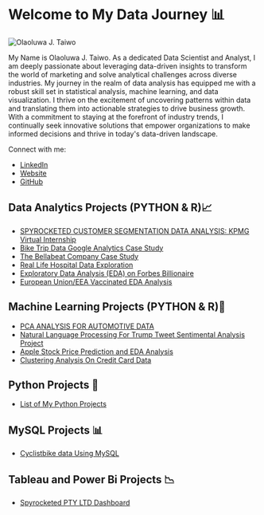 # Welcome to My Data Journey 📊

![Olaoluwa J. Taiwo](https://github.com/OlaoluwajohnsonT/Portfolio/blob/main/1000020723-removebg.png)


My Name is Olaoluwa J. Taiwo. As a dedicated Data Scientist and Analyst, I am deeply passionate about leveraging data-driven insights to transform the world of marketing and solve analytical challenges across diverse industries. My journey in the realm of data analysis has equipped me with a robust skill set in statistical analysis, machine learning, and data visualization. I thrive on the excitement of uncovering patterns within data and translating them into actionable strategies to drive business growth. With a commitment to staying at the forefront of industry trends, I continually seek innovative solutions that empower organizations to make informed decisions and thrive in today's data-driven landscape.

Connect with me:
- [LinkedIn](https://www.linkedin.com/in/olaoluwa-johnson-taiwo/)
- [Website](https://olaoluwajtaiwo.com/)
- [GitHub](https://github.com/OlaoluwajohnsonT)

## Data Analytics Projects (PYTHON & R)📈

- [SPYROCKETED CUSTOMER SEGMENTATION DATA ANALYSIS: KPMG Virtual Internship](https://github.com/OlaoluwajohnsonT/KPMD-Customer-Segmentation-project/tree/main)
- [Bike Trip Data Google Analytics Case Study](https://github.com/OlaoluwajohnsonT/Bike-Trip-Datat-Google-Analytics-Case-Study)
- [The Bellabeat Company Case Study](https://github.com/OlaoluwajohnsonT/The-BellaBeat-Company-Case-Study)
- [Real Life Hospital Data Exploration](https://github.com/OlaoluwajohnsonT/HOSPITAL-DATA-EXPLORATION-AND-VISUALIZATION/blob/main/HOSPITAL%20DATA%20EXPLORATION.ipynb)
- [Exploratory Data Analysis (EDA) on Forbes Billionaire](https://github.com/OlaoluwajohnsonT/Forbes-Billionaire-Exploratory-Data-Analysis) 
- [European Union/EEA Vaccinated EDA Analysis](https://github.com/OlaoluwajohnsonT/Covid-19-Vacinnated-data-anaysis-for-EUROPEANUNION-AND-EEA)

## Machine Learning Projects (PYTHON & R)🤖

- [PCA ANALYSIS FOR AUTOMOTIVE DATA](https://github.com/OlaoluwajohnsonT/PCA-ANALYSIS-FOR-AUTOMOTIVE-DATA-Project) 
- [Natural Language Processing For Trump Tweet Sentimental Analysis Project](https://github.com/OlaoluwajohnsonT/Twitter-Trump-tweet-Sentimental-Analysis-Project)
- [Apple Stock Price Prediction and EDA Analysis](https://github.com/OlaoluwajohnsonT/Apple-Stock-Price-from-1980-2021) 
- [Clustering Analysis On Credit Card Data](https://github.com/OlaoluwajohnsonT/Clustering-Analysis-Using-Credit-card-data)

## Python Projects 🐍

- [List of My Python Projects](https://github.com/OlaoluwajohnsonT/SQI-Colege-of-ICT-Projects-)

  
## MySQL Projects 📊

- [Cyclistbike data Using MySQL](https://github.com/OlaoluwajohnsonT/Cyclistbikedata-Using-MySQL)

## Tableau and Power Bi Projects 📉

- [Spyrocketed PTY LTD Dashboard](https://github.com/OlaoluwajohnsonT/PowerBi-Projects/blob/main/CUSTOMER%20DATA.pdf)
